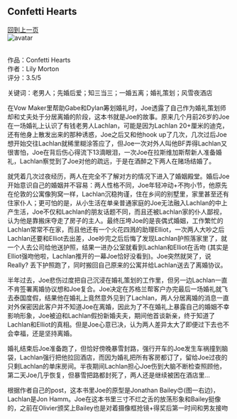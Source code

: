 ## Confetti Hearts
[回到上一页](https://boheme13.github.io/books/)  &nbsp;&nbsp; <br>
![avatar](https://cdn.amomama.com/0fa6784d9f740e445468b5516eebfaeb.jpg)
<br/>
<br/>

<!-- 
romance: True
-->

作品：Confetti Hearts<br/>
作者：Lily Morton<br/>
评分：3.5/5<br/>

关键词：老男人；先婚后爱；知三当三；一婚五离；婚礼策划；风雪夜酒店

在Vow Maker里帮助Gabe和Dylan筹划婚礼时，Joe透露了自己作为婚礼策划师却和丈夫处于分居离婚的阶段，这本书就是Joe的故事。原来几个月前26岁的Joe在一场婚礼上认识了有钱老男人Lachlan，可能是因为Lachlan 20+厘米的迪克，还有他身上散发出来的那种诱惑，Joe之后又和他hook up了几次，几次过后Joe想开始交往Lachlan就稀里糊涂答应了，但Joe一次对外人叫他BF弄得Lachlan又很害怕，Joe在背后伤心得流下13滴眼泪，一次Joe在拉斯维加斯帮新人准备婚礼，Lachlan察觉到了Joe对他的疏远，于是在酒醉之下两人在赌场结婚了。

就凭着几次过夜经历，两人在完全不了解对方的情况下进入了婚姻殿堂。婚后Joe开始意识自己的婚姻并不容易：两人性格不同，Joe年轻冲动+不拘小节，他原先在伦敦的公寓像狗窝一样，Lachlan沉稳拘谨，住在乡间的别墅里，家里甚至还有住家仆人；更可怕的是，从小生活在单亲普通家庭的Joe无法融入Lachlan的中上产生活，Joe不仅和Lachlan的朋友话题不同，而且还被Lachlan家的仆人鄙视，认为他是靠搬床夺走了房子的主人。最终压垮Joe的是丧偶式婚姻，工作繁忙的Lachlan常常不在家，而且他还有一个火花四溅的助理Elliot，一次两人大吵之后Lachlan还要和Elliot去出差，Joe吵完之后后悔了发现Lachlan护照落家里了，就一个人去公司给他送护照，结果一进办公室就看到Lachlan和Elliot在舌吻 (其实是Elliot强吻他啦，Lachlan推开的一幕Joe恰好没看到)。Joe突然就哭了，说Really? 丢下护照跑了，同时搬回自己原来的公寓并给Lachlan送去了离婚协议。

半年过去，Joe悲伤过度把自己沉浸在婚礼策划的工作里，但另一边Lachlan一直不肯签署离婚协议想和Joe复合。Joe决定在苏格兰帮客户办完最后一场婚礼就飞去泰国度假，结果他在婚礼上竟然意外见到了Lachlan，两人分居离婚的消息一直对外保密因此客户并不知道Joe在离婚，因此为了不在婚礼上暴露自己的婚姻不幸影响形象，Joe被迫和Lachlan假扮新婚夫夫，期间他首谈新亲，终于知道了Lachlan和Elliot的真相。但是Joe心意已决，认为两人差异太大了即便过下去也不会幸福，还是坚持离婚。

婚礼结束后Joe准备跑了，但恰好傍晚暴雪封路，强行开车的Joe发生车祸撞到脑袋，Lachlan强行把他拉回酒店，而因为婚礼把所有客房都订了，留给Joe过夜的只剩Lachlan的单床房间。半夜期间Lachlan担心Joe伤到大脑不断检查照顾他，第二天Joe几乎恢复，但暴雪把路都封死了，两人还是继续被困在酒店里…

根据作者自己的post，这本书里Joe的原型是Jonathan Bailey😍(图一右边)，Lachlan是Jon Hamm。Joe在这本书里三寸不烂之舌的放荡形象和Bailey挺像的，之前在Olivier颁奖上Bailey也是对着摄像框抢镜+得奖后第一时间和男友接吻